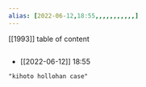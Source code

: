 ```yaml
---
alias: [2022-06-12,18:55,,,,,,,,,,,]
---
```

[[1993]]
table of content
```toc
```

- [[2022-06-12]] 18:55

```query
"kihoto hollohan case"
```